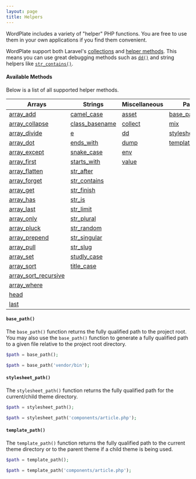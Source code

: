```yaml
---
layout: page
title: Helpers
---
```


WordPlate includes a variety of "helper" PHP functions. You are free to use them in your own applications if you find them convenient.

WordPlate support both Laravel's [collections](https://laravel.com/docs/5.6/collections) and [helper methods](https://laravel.com/docs/5.6/helpers#available-methods). This means you can use great debugging methods such as [`dd()`](https://laravel.com/docs/5.6/helpers#method-dd) and string helpers like [`str_contains()`](https://laravel.com/docs/5.6/helpers#method-str-contains).

#### Available Methods

Below is a list of all supported helper methods.

Arrays | Strings | Miscellaneous | Paths
------ | ------- | ------------- | -----
[array_add](https://laravel.com/docs/5.6/helpers#method-array-add) | [camel_case](https://laravel.com/docs/5.6/helpers#method-camel-case) | [asset](https://laravel.com/docs/5.6/helpers#method-asset)  | [base_path](#base_path)
[array_collapse](https://laravel.com/docs/5.6/helpers#method-array-collapse) | [class_basename](https://laravel.com/docs/5.6/helpers#method-class-basename) | [collect](https://laravel.com/docs/5.6/helpers#method-collect) | [mix](https://laravel.com/docs/5.6/helpers#method-mix)
[array_divide](https://laravel.com/docs/5.6/helpers#method-array-divide) | [e](https://laravel.com/docs/5.6/helpers#method-e) | [dd](https://laravel.com/docs/5.6/helpers#method-dd) | [stylesheet_path](#stylesheet_path)
[array_dot](https://laravel.com/docs/5.6/helpers#method-array-dot) | [ends_with](https://laravel.com/docs/5.6/helpers#method-ends-with) | [dump](https://laravel.com/docs/5.6/helpers#method-dd) | [template_path](#template_path)
[array_except](https://laravel.com/docs/5.6/helpers#method-array-except) | [snake_case](https://laravel.com/docs/5.6/helpers#method-snake-case) | [env](https://laravel.com/docs/5.6/helpers#method-env) |
[array_first](https://laravel.com/docs/5.6/helpers#method-array-first) | [starts_with](https://laravel.com/docs/5.6/helpers#method-starts-with) | [value](https://laravel.com/docs/5.6/helpers#method-value) |
[array_flatten](https://laravel.com/docs/5.6/helpers#method-array-flatten) | [str_after](https://laravel.com/docs/5.6/helpers#method-str-after) | |
[array_forget](https://laravel.com/docs/5.6/helpers#method-array-forget) | [str_contains](https://laravel.com/docs/5.6/helpers#method-str-contains) | |
[array_get](https://laravel.com/docs/5.6/helpers#method-array-get) | [str_finish](https://laravel.com/docs/5.6/helpers#method-str-finish) |  |
[array_has](https://laravel.com/docs/5.6/helpers#method-array-has) | [str_is](https://laravel.com/docs/5.6/helpers#method-str-is) |  |
[array_last](https://laravel.com/docs/5.6/helpers#method-array-last) | [str_limit](https://laravel.com/docs/5.6/helpers#method-str-limit) |  |
[array_only](https://laravel.com/docs/5.6/helpers#method-array-only) | [str_plural](https://laravel.com/docs/5.6/helpers#method-str-plural) |  |
[array_pluck](https://laravel.com/docs/5.6/helpers#method-array-pluck) | [str_random](https://laravel.com/docs/5.6/helpers#method-str-random) |  |
[array_prepend](https://laravel.com/docs/5.6/helpers#method-array-prepend) | [str_singular](https://laravel.com/docs/5.6/helpers#method-str-singular) |  |
[array_pull](https://laravel.com/docs/5.6/helpers#method-array-pull) | [str_slug](https://laravel.com/docs/5.6/helpers#method-str-slug) |  |
[array_set](https://laravel.com/docs/5.6/helpers#method-array-set) | [studly_case](https://laravel.com/docs/5.6/helpers#method-studly-case) |  |
[array_sort](https://laravel.com/docs/5.6/helpers#method-array-sort) | [title_case](https://laravel.com/docs/5.6/helpers#method-title-case)  |  |
[array_sort_recursive](https://laravel.com/docs/5.6/helpers#method-array-sort-recursive) |  |  |
[array_where](https://laravel.com/docs/5.6/helpers#method-array-where) |  |  |
[head](https://laravel.com/docs/5.6/helpers#method-head) |  |  |
[last](https://laravel.com/docs/5.6/helpers#method-last) |  |  |

#### `base_path()`

The `base_path()` function returns the fully qualified path to the project root. You may also use the `base_path()` function to generate a fully qualified path to a given file relative to the project root directory.

```php
$path = base_path();

$path = base_path('vendor/bin');
```

#### `stylesheet_path()`

The `stylesheet_path()` function returns the fully qualified path for the current/child theme directory.

```php
$path = stylesheet_path();

$path = stylesheet_path('components/article.php');
```

#### `template_path()`

The `template_path()` function returns the fully qualified path to the current theme directory or to the parent theme if a child theme is being used.

```php
$path = template_path();

$path = template_path('components/article.php');
```
